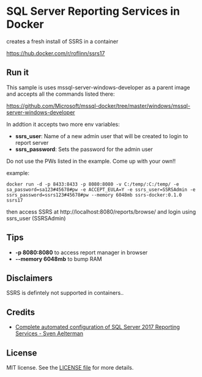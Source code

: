 # SQL Server Reporting Services in Docker

creates a fresh install of SSRS in a container

https://hub.docker.com/r/roflinn/ssrs17

## Run it

This sample is uses mssql-server-windows-developer as a parent image and accepts all the commands listed there:

https://github.com/Microsoft/mssql-docker/tree/master/windows/mssql-server-windows-developer

In addtion it accepts two more env variables: </br>

- **ssrs_user**: Name of a new admin user that will be created to login to report server
- **ssrs_password**: Sets the password for the admin user

Do not use the PWs listed in the example.  Come up with your own!!

example:

```
docker run -d -p 8433:8433 -p 8080:8080 -v C:/temp/:C:/temp/ -e sa_password=sa123#45678#pw -e ACCEPT_EULA=Y -e ssrs_user=SSRSAdmin -e ssrs_password=ssrs123#45678#pw --memory 6048mb ssrs-docker:0.1.0 ssrs17
```

then access SSRS at http://localhost:8080/reports/browse/ and login using ssrs_user (SSRSAdmin)

## Tips

- **-p 8080:8080** to access report manager in browser
- **--memory 6048mb** to bump RAM

## Disclaimers

SSRS is defintely not supported in containers..

## Credits

- [Complete automated configuration of SQL Server 2017 Reporting Services - Sven Aelterman](https://svenaelterman.wordpress.com/2018/01/03/complete-automated-configuration-of-sql-server-2017-reporting-services/)

## License

MIT license. See the [LICENSE file](LICENSE) for more details.
